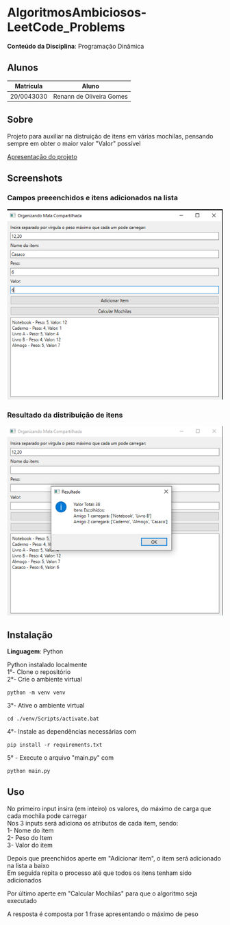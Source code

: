 # AlgoritmosAmbiciosos-LeetCode_Problems

**Conteúdo da Disciplina**: Programação Dinâmica<br>

## Alunos
|Matrícula | Aluno |
| -- | -- |
| 20/0043030  |  Renann de Oliveira Gomes |

## Sobre 
Projeto para auxiliar na distruição de itens em várias mochilas, pensando sempre em obter o maior valor "Valor" possível </br>

[Apresentação do projeto](https://youtu.be/-F1_wgeV-uw) 

## Screenshots

### Campos preeenchidos e itens adicionados na lista </br>
![image](./images/exemplo1.png)

### Resultado da distribuição de itens </br>
![image](./images/exemplo2.png)


## Instalação 
**Linguagem**: Python<br>

Python instalado localmente </br>
1°- Clone o repositório </br>
2°- Crie o ambiente virtual </br>
``` 
python -m venv venv
```
3°- Ative o ambiente virtual </br>
```
cd ./venv/Scripts/activate.bat
```
4°- Instale as dependências necessárias com </br>
```
pip install -r requirements.txt
```
5° - Execute o arquivo "main.py" com </br>
```
python main.py
```

## Uso 
No primeiro input insira (em inteiro) os valores, do máximo de carga que cada mochila pode carregar </br>
Nos 3 inputs será adiciona os atributos de cada item, sendo: </br>
1- Nome do item </br>
2- Peso do Item  </br>
3- Valor do item </br>

Depois que preenchidos aperte em "Adicionar item", o item será adicionado na lista a baixo </br>
Em seguida repita o processo até que todos os itens tenham sido adicionados

Por último aperte em "Calcular Mochilas" para que o algoritmo seja executado

A resposta é composta por 1 frase apresentando o máximo de peso 
